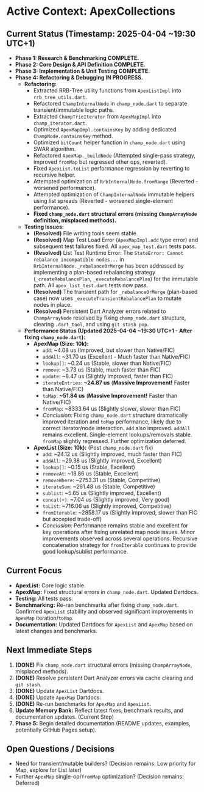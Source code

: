 # Active Context: ApexCollections

## Current Status (Timestamp: 2025-04-04 ~19:30 UTC+1)

-   **Phase 1: Research & Benchmarking COMPLETE.**
-   **Phase 2: Core Design & API Definition COMPLETE.**
-   **Phase 3: Implementation & Unit Testing COMPLETE.**
-   **Phase 4: Refactoring & Debugging IN PROGRESS.**
    -   **Refactoring:**
        -   Extracted RRB-Tree utility functions from `ApexListImpl` into `rrb_tree_utils.dart`.
        -   Refactored `ChampInternalNode` in `champ_node.dart` to separate transient/immutable logic paths.
        -   Extracted `ChampTrieIterator` from `ApexMapImpl` into `champ_iterator.dart`.
        -   Optimized `ApexMapImpl.containsKey` by adding dedicated `ChampNode.containsKey` method.
        -   Optimized `bitCount` helper function in `champ_node.dart` using SWAR algorithm.
        -   Refactored `ApexMap._buildNode` (Attempted single-pass strategy, improved `fromMap` but regressed other ops, reverted).
        -   Fixed `ApexList.toList` performance regression by reverting to recursive helper.
        -   Attempted optimization of `RrbInternalNode.fromRange` (Reverted - worsened performance).
        -   Attempted optimization of `ChampInternalNode` immutable helpers using list spreads (Reverted - worsened single-element performance).
        -   **Fixed `champ_node.dart` structural errors (missing `ChampArrayNode` definition, misplaced methods).**
    -   **Testing Issues:**
        -   **(Resolved)** File writing tools seem stable.
        -   **(Resolved)** Map Test Load Error (`ApexMapImpl.add` type error) and subsequent test failures fixed. All `apex_map_test.dart` tests pass.
        -   **(Resolved)** List Test Runtime Error: The `StateError: Cannot rebalance incompatible nodes...` in `RrbInternalNode._rebalanceOrMerge` has been addressed by implementing a plan-based rebalancing strategy (`_createRebalancePlan`, `_executeRebalancePlan`) for the immutable path. All `apex_list_test.dart` tests now pass.
        -   **(Resolved)** The transient path for `_rebalanceOrMerge` (plan-based case) now uses `_executeTransientRebalancePlan` to mutate nodes in place.
        -   **(Resolved)** Persistent Dart Analyzer errors related to `ChampArrayNode` resolved by fixing `champ_node.dart` structure, clearing `.dart_tool`, and using `git stash pop`.
    -   **Performance Status (Updated 2025-04-04 ~19:30 UTC+1 - After fixing `champ_node.dart`):**
        -   **ApexMap (Size: 10k):**
            -   `add`: ~4.08 us (Improved, but slower than Native/FIC)
            -   `addAll`: ~31.70 us (Excellent - Much faster than Native/FIC)
            -   `lookup[]`: ~0.24 us (Stable, slower than Native/FIC)
            -   `remove`: ~3.73 us (Stable, much faster than FIC)
            -   `update`: ~8.47 us (Slightly improved, faster than FIC)
            -   `iterateEntries`: **~24.87 us** (**Massive Improvement!** Faster than Native/FIC)
            -   `toMap`: **~51.84 us** (**Massive Improvement!** Faster than Native/FIC)
            -   `fromMap`: ~8333.64 us (Slightly slower, slower than FIC)
            -   *Conclusion:* Fixing `champ_node.dart` structure dramatically improved iteration and `toMap` performance, likely due to correct iterator/node interaction. `add` also improved. `addAll` remains excellent. Single-element lookups/removals stable. `fromMap` slightly regressed. Further optimization deferred.
        -   **ApexList (Size: 10k):** (Post `champ_node.dart` fix)
            -   `add`: ~24.12 us (Slightly improved, much faster than FIC)
            -   `addAll`: ~29.38 us (Slightly improved, Excellent)
            -   `lookup[]`: ~0.15 us (Stable, Excellent)
            -   `removeAt`: ~18.86 us (Stable, Excellent)
            -   `removeWhere`: ~2753.31 us (Stable, Competitive)
            -   `iterateSum`: ~261.48 us (Stable, Competitive)
            -   `sublist`: ~5.65 us (Slightly improved, Excellent)
            -   `concat(+)`: ~7.04 us (Slightly improved, Very good)
            -   `toList`: ~716.06 us (Slightly improved, Competitive)
            -   `fromIterable`: ~2858.17 us (Slightly improved, slower than FIC but accepted trade-off)
            -   *Conclusion:* Performance remains stable and excellent for key operations after fixing unrelated map node issues. Minor improvements observed across several operations. Recursive concatenation strategy for `fromIterable` continues to provide good lookup/sublist performance.

## Current Focus

-   **ApexList:** Core logic stable.
-   **ApexMap:** Fixed structural errors in `champ_node.dart`. Updated Dartdocs.
-   **Testing:** All tests pass.
-   **Benchmarking:** Re-ran benchmarks after fixing `champ_node.dart`. Confirmed `ApexList` stability and observed significant improvements in `ApexMap` iteration/`toMap`.
-   **Documentation:** Updated Dartdocs for `ApexList` and `ApexMap` based on latest changes and benchmarks.

## Next Immediate Steps

1.  **(DONE)** Fix `champ_node.dart` structural errors (missing `ChampArrayNode`, misplaced methods).
2.  **(DONE)** Resolve persistent Dart Analyzer errors via cache clearing and `git stash`.
3.  **(DONE)** Update `ApexList` Dartdocs.
4.  **(DONE)** Update `ApexMap` Dartdocs.
5.  **(DONE)** Re-run benchmarks for `ApexMap` and `ApexList`.
6.  **Update Memory Bank:** Reflect latest fixes, benchmark results, and documentation updates. (Current Step)
7.  **Phase 5:** Begin detailed documentation (README updates, examples, potentially GitHub Pages setup).

## Open Questions / Decisions

-   Need for transient/mutable builders? (Decision remains: Low priority for Map, explore for List later)
-   Further `ApexMap` single-op/`fromMap` optimization? (Decision remains: Deferred)